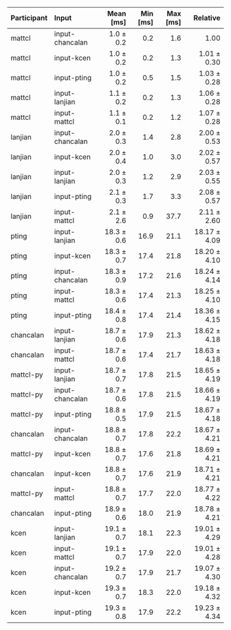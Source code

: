 | Participant | Input | Mean [ms] | Min [ms] | Max [ms] | Relative |
|:---|:---|---:|---:|---:|---:|
| mattcl | input-chancalan | 1.0 ± 0.2 | 0.2 | 1.6 | 1.00 |
| mattcl | input-kcen | 1.0 ± 0.2 | 0.2 | 1.3 | 1.01 ± 0.30 |
| mattcl | input-pting | 1.0 ± 0.2 | 0.5 | 1.5 | 1.03 ± 0.28 |
| mattcl | input-lanjian | 1.1 ± 0.2 | 0.2 | 1.3 | 1.06 ± 0.28 |
| mattcl | input-mattcl | 1.1 ± 0.1 | 0.2 | 1.2 | 1.07 ± 0.28 |
| lanjian | input-chancalan | 2.0 ± 0.3 | 1.4 | 2.8 | 2.00 ± 0.53 |
| lanjian | input-kcen | 2.0 ± 0.4 | 1.0 | 3.0 | 2.02 ± 0.57 |
| lanjian | input-lanjian | 2.0 ± 0.3 | 1.2 | 2.9 | 2.03 ± 0.55 |
| lanjian | input-pting | 2.1 ± 0.3 | 1.7 | 3.3 | 2.08 ± 0.57 |
| lanjian | input-mattcl | 2.1 ± 2.6 | 0.9 | 37.7 | 2.11 ± 2.60 |
| pting | input-lanjian | 18.3 ± 0.6 | 16.9 | 21.1 | 18.17 ± 4.09 |
| pting | input-kcen | 18.3 ± 0.7 | 17.4 | 21.8 | 18.20 ± 4.10 |
| pting | input-chancalan | 18.3 ± 0.9 | 17.2 | 21.6 | 18.24 ± 4.14 |
| pting | input-mattcl | 18.3 ± 0.6 | 17.4 | 21.3 | 18.25 ± 4.10 |
| pting | input-pting | 18.4 ± 0.8 | 17.4 | 21.4 | 18.36 ± 4.15 |
| chancalan | input-lanjian | 18.7 ± 0.6 | 17.9 | 21.3 | 18.62 ± 4.18 |
| chancalan | input-mattcl | 18.7 ± 0.6 | 17.4 | 21.7 | 18.63 ± 4.18 |
| mattcl-py | input-lanjian | 18.7 ± 0.7 | 17.8 | 21.5 | 18.65 ± 4.19 |
| mattcl-py | input-chancalan | 18.7 ± 0.6 | 17.8 | 21.5 | 18.66 ± 4.19 |
| mattcl-py | input-pting | 18.8 ± 0.5 | 17.9 | 21.5 | 18.67 ± 4.18 |
| chancalan | input-chancalan | 18.8 ± 0.7 | 17.8 | 22.2 | 18.67 ± 4.21 |
| mattcl-py | input-kcen | 18.8 ± 0.7 | 17.6 | 21.8 | 18.69 ± 4.21 |
| chancalan | input-kcen | 18.8 ± 0.7 | 17.6 | 21.9 | 18.71 ± 4.21 |
| mattcl-py | input-mattcl | 18.8 ± 0.7 | 17.7 | 22.0 | 18.77 ± 4.22 |
| chancalan | input-pting | 18.9 ± 0.6 | 18.0 | 21.9 | 18.78 ± 4.21 |
| kcen | input-lanjian | 19.1 ± 0.7 | 18.1 | 22.3 | 19.01 ± 4.29 |
| kcen | input-mattcl | 19.1 ± 0.7 | 17.9 | 22.0 | 19.01 ± 4.28 |
| kcen | input-chancalan | 19.2 ± 0.7 | 17.9 | 21.7 | 19.07 ± 4.30 |
| kcen | input-kcen | 19.3 ± 0.7 | 18.3 | 22.0 | 19.18 ± 4.32 |
| kcen | input-pting | 19.3 ± 0.8 | 17.9 | 22.2 | 19.23 ± 4.34 |

